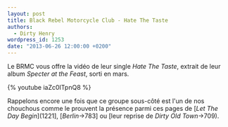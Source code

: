 ```yaml
---
layout: post
title: Black Rebel Motorcycle Club - Hate The Taste
authors:
  - Dirty Henry
wordpress_id: 1253
date: "2013-06-26 12:00:00 +0200"
---
```


Le BRMC vous offre la vidéo de leur single _Hate The Taste_, extrait de leur
album _Specter at the Feast_, sorti en mars.

{% youtube iaZc0ITpnQ8 %}

Rappelons encore une fois que ce groupe sous-côté est l'un de nos chouchous
comme le prouvent la présence parmi ces pages de [*Let The Day Begin*](1221],
[*Berlin*->783] ou [leur reprise de _Dirty Old Town_->709).
